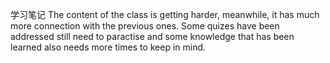 学习笔记
The content of the class is getting harder, meanwhile, it has much more connection with the previous ones. Some quizes have been addressed still need to paractise and some knowledge that has been learned also needs more times to keep in mind.
